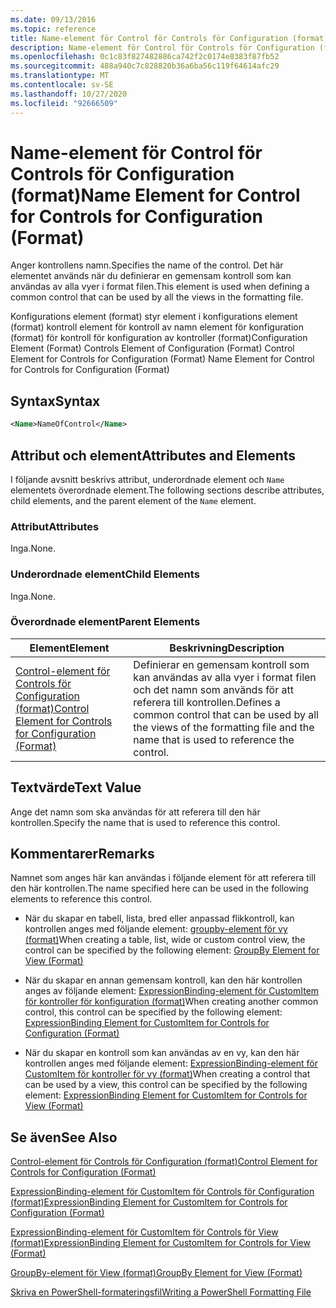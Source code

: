 ```yaml
---
ms.date: 09/13/2016
ms.topic: reference
title: Name-element för Control för Controls för Configuration (format)
description: Name-element för Control för Controls för Configuration (format)
ms.openlocfilehash: 0c1c83f827482886ca742f2c0174e8383f87fb52
ms.sourcegitcommit: 488a940c7c828820b36a6ba56c119f64614afc29
ms.translationtype: MT
ms.contentlocale: sv-SE
ms.lasthandoff: 10/27/2020
ms.locfileid: "92666509"
---
```

# <a name="name-element-for-control-for-controls-for-configuration-format"></a><span data-ttu-id="ac8bf-103">Name-element för Control för Controls för Configuration (format)</span><span class="sxs-lookup"><span data-stu-id="ac8bf-103">Name Element for Control for Controls for Configuration (Format)</span></span>

<span data-ttu-id="ac8bf-104">Anger kontrollens namn.</span><span class="sxs-lookup"><span data-stu-id="ac8bf-104">Specifies the name of the control.</span></span> <span data-ttu-id="ac8bf-105">Det här elementet används när du definierar en gemensam kontroll som kan användas av alla vyer i format filen.</span><span class="sxs-lookup"><span data-stu-id="ac8bf-105">This element is used when defining a common control that can be used by all the views in the formatting file.</span></span>

<span data-ttu-id="ac8bf-106">Konfigurations element (format) styr element i konfigurations element (format) kontroll element för kontroll av namn element för konfiguration (format) för kontroll för konfiguration av kontroller (format)</span><span class="sxs-lookup"><span data-stu-id="ac8bf-106">Configuration Element (Format) Controls Element of Configuration (Format) Control Element for Controls for Configuration (Format) Name Element for Control for Controls for Configuration (Format)</span></span>

## <a name="syntax"></a><span data-ttu-id="ac8bf-107">Syntax</span><span class="sxs-lookup"><span data-stu-id="ac8bf-107">Syntax</span></span>

```xml
<Name>NameOfControl</Name>

```

## <a name="attributes-and-elements"></a><span data-ttu-id="ac8bf-108">Attribut och element</span><span class="sxs-lookup"><span data-stu-id="ac8bf-108">Attributes and Elements</span></span>

<span data-ttu-id="ac8bf-109">I följande avsnitt beskrivs attribut, underordnade element och `Name` elementets överordnade element.</span><span class="sxs-lookup"><span data-stu-id="ac8bf-109">The following sections describe attributes, child elements, and the parent element of the `Name` element.</span></span>

### <a name="attributes"></a><span data-ttu-id="ac8bf-110">Attribut</span><span class="sxs-lookup"><span data-stu-id="ac8bf-110">Attributes</span></span>

<span data-ttu-id="ac8bf-111">Inga.</span><span class="sxs-lookup"><span data-stu-id="ac8bf-111">None.</span></span>

### <a name="child-elements"></a><span data-ttu-id="ac8bf-112">Underordnade element</span><span class="sxs-lookup"><span data-stu-id="ac8bf-112">Child Elements</span></span>

<span data-ttu-id="ac8bf-113">Inga.</span><span class="sxs-lookup"><span data-stu-id="ac8bf-113">None.</span></span>

### <a name="parent-elements"></a><span data-ttu-id="ac8bf-114">Överordnade element</span><span class="sxs-lookup"><span data-stu-id="ac8bf-114">Parent Elements</span></span>

|<span data-ttu-id="ac8bf-115">Element</span><span class="sxs-lookup"><span data-stu-id="ac8bf-115">Element</span></span>|<span data-ttu-id="ac8bf-116">Beskrivning</span><span class="sxs-lookup"><span data-stu-id="ac8bf-116">Description</span></span>|
|-------------|-----------------|
|[<span data-ttu-id="ac8bf-117">Control-element för Controls för Configuration (format)</span><span class="sxs-lookup"><span data-stu-id="ac8bf-117">Control Element for Controls for Configuration (Format)</span></span>](./control-element-for-controls-for-configuration-format.md)|<span data-ttu-id="ac8bf-118">Definierar en gemensam kontroll som kan användas av alla vyer i format filen och det namn som används för att referera till kontrollen.</span><span class="sxs-lookup"><span data-stu-id="ac8bf-118">Defines a common control that can be used by all the views of the formatting file and the name that is used to reference the control.</span></span>|

## <a name="text-value"></a><span data-ttu-id="ac8bf-119">Textvärde</span><span class="sxs-lookup"><span data-stu-id="ac8bf-119">Text Value</span></span>

<span data-ttu-id="ac8bf-120">Ange det namn som ska användas för att referera till den här kontrollen.</span><span class="sxs-lookup"><span data-stu-id="ac8bf-120">Specify the name that is used to reference this control.</span></span>

## <a name="remarks"></a><span data-ttu-id="ac8bf-121">Kommentarer</span><span class="sxs-lookup"><span data-stu-id="ac8bf-121">Remarks</span></span>

<span data-ttu-id="ac8bf-122">Namnet som anges här kan användas i följande element för att referera till den här kontrollen.</span><span class="sxs-lookup"><span data-stu-id="ac8bf-122">The name specified here can be used in the following elements to reference this control.</span></span>

- <span data-ttu-id="ac8bf-123">När du skapar en tabell, lista, bred eller anpassad flikkontroll, kan kontrollen anges med följande element: [groupby-element för vy (format)](./groupby-element-for-view-format.md)</span><span class="sxs-lookup"><span data-stu-id="ac8bf-123">When creating a table, list, wide or custom control view, the control can be specified by the following element: [GroupBy Element for View (Format)](./groupby-element-for-view-format.md)</span></span>

- <span data-ttu-id="ac8bf-124">När du skapar en annan gemensam kontroll, kan den här kontrollen anges av följande element: [ExpressionBinding-element för CustomItem för kontroller för konfiguration (format)](./expressionbinding-element-for-customitem-for-controls-for-configuration-format.md)</span><span class="sxs-lookup"><span data-stu-id="ac8bf-124">When creating another common control, this control can be specified by the following element: [ExpressionBinding Element for CustomItem for Controls for Configuration (Format)](./expressionbinding-element-for-customitem-for-controls-for-configuration-format.md)</span></span>

- <span data-ttu-id="ac8bf-125">När du skapar en kontroll som kan användas av en vy, kan den här kontrollen anges med följande element: [ExpressionBinding-element för CustomItem för kontroller för vy (format)](./expressionbinding-element-for-customitem-for-controls-for-view-format.md)</span><span class="sxs-lookup"><span data-stu-id="ac8bf-125">When creating a control that can be used by a view, this control can be specified by the following element: [ExpressionBinding Element for CustomItem for Controls for View (Format)](./expressionbinding-element-for-customitem-for-controls-for-view-format.md)</span></span>

## <a name="see-also"></a><span data-ttu-id="ac8bf-126">Se även</span><span class="sxs-lookup"><span data-stu-id="ac8bf-126">See Also</span></span>

[<span data-ttu-id="ac8bf-127">Control-element för Controls för Configuration (format)</span><span class="sxs-lookup"><span data-stu-id="ac8bf-127">Control Element for Controls for Configuration (Format)</span></span>](./control-element-for-controls-for-configuration-format.md)

[<span data-ttu-id="ac8bf-128">ExpressionBinding-element för CustomItem för Controls för Configuration (format)</span><span class="sxs-lookup"><span data-stu-id="ac8bf-128">ExpressionBinding Element for CustomItem for Controls for Configuration (Format)</span></span>](./expressionbinding-element-for-customitem-for-controls-for-configuration-format.md)

[<span data-ttu-id="ac8bf-129">ExpressionBinding-element för CustomItem för Controls för View (format)</span><span class="sxs-lookup"><span data-stu-id="ac8bf-129">ExpressionBinding Element for CustomItem for Controls for View (Format)</span></span>](./expressionbinding-element-for-customitem-for-controls-for-view-format.md)

[<span data-ttu-id="ac8bf-130">GroupBy-element för View (format)</span><span class="sxs-lookup"><span data-stu-id="ac8bf-130">GroupBy Element for View (Format)</span></span>](./groupby-element-for-view-format.md)

[<span data-ttu-id="ac8bf-131">Skriva en PowerShell-formateringsfil</span><span class="sxs-lookup"><span data-stu-id="ac8bf-131">Writing a PowerShell Formatting File</span></span>](./writing-a-powershell-formatting-file.md)
